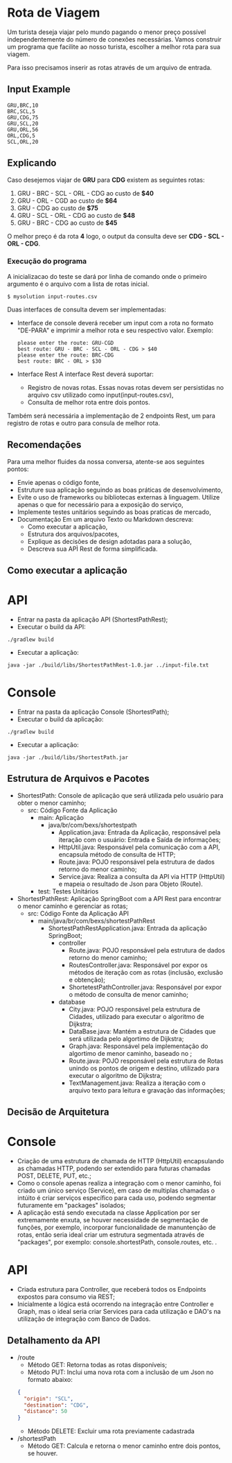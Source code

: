 # Rota de Viagem #

Um turista deseja viajar pelo mundo pagando o menor preço possível independentemente do número de conexões necessárias.
Vamos construir um programa que facilite ao nosso turista, escolher a melhor rota para sua viagem.

Para isso precisamos inserir as rotas através de um arquivo de entrada.

## Input Example ##
```csv
GRU,BRC,10
BRC,SCL,5
GRU,CDG,75
GRU,SCL,20
GRU,ORL,56
ORL,CDG,5
SCL,ORL,20
```

## Explicando ## 
Caso desejemos viajar de **GRU** para **CDG** existem as seguintes rotas:

1. GRU - BRC - SCL - ORL - CDG ao custo de **$40**
2. GRU - ORL - CGD ao custo de **$64**
3. GRU - CDG ao custo de **$75**
4. GRU - SCL - ORL - CDG ao custo de **$48**
5. GRU - BRC - CDG ao custo de **$45**

O melhor preço é da rota **4** logo, o output da consulta deve ser **CDG - SCL - ORL - CDG**.

### Execução do programa ###
A inicializacao do teste se dará por linha de comando onde o primeiro argumento é o arquivo com a lista de rotas inicial.

```shell
$ mysolution input-routes.csv
```

Duas interfaces de consulta devem ser implementadas:
- Interface de console deverá receber um input com a rota no formato "DE-PARA" e imprimir a melhor rota e seu respectivo valor.
  Exemplo:
  ```shell
  please enter the route: GRU-CGD
  best route: GRU - BRC - SCL - ORL - CDG > $40
  please enter the route: BRC-CDG
  best route: BRC - ORL > $30
  ```

- Interface Rest
    A interface Rest deverá suportar:
    - Registro de novas rotas. Essas novas rotas devem ser persistidas no arquivo csv utilizado como input(input-routes.csv),
    - Consulta de melhor rota entre dois pontos.

Também será necessária a implementação de 2 endpoints Rest, um para registro de rotas e outro para consula de melhor rota.

## Recomendações ##
Para uma melhor fluides da nossa conversa, atente-se aos seguintes pontos:

* Envie apenas o código fonte,
* Estruture sua aplicação seguindo as boas práticas de desenvolvimento,
* Evite o uso de frameworks ou bibliotecas externas à linguagem. Utilize apenas o que for necessário para a exposição do serviço,
* Implemente testes unitários seguindo as boas praticas de mercado,
* Documentação
  Em um arquivo Texto ou Markdown descreva:
  * Como executar a aplicação,
  * Estrutura dos arquivos/pacotes,
  * Explique as decisões de design adotadas para a solução,
  * Descreva sua APÌ Rest de forma simplificada.

## Como executar a aplicação ##
# API #
* Entrar na pasta da aplicação API (ShortestPathRest);
* Executar o build da API:
```shell
./gradlew build
```
* Executar a aplicação:
```shell
java -jar ./build/libs/ShortestPathRest-1.0.jar ../input-file.txt
```

# Console #
* Entrar na pasta da aplicação Console (ShortestPath);
* Executar o build da aplicação:
```shell
./gradlew build
```
* Executar a aplicação:
```shell
java -jar ./build/libs/ShortestPath.jar
```

## Estrutura de Arquivos e Pacotes ##
- ShortestPath: Console de aplicação que será utilizada pelo usuário para obter o menor caminho;
  - src: Código Fonte da Aplicação
    - main: Aplicação
      - java/br/com/bexs/shortestpath
        - Application.java: Entrada da Aplicação, responsável pela iteração com o usuário: Entrada e Saída de informações;
        - HttpUtil.java: Responsável pela comunicação com a API, encapsula método de consulta de HTTP;
        - Route.java: POJO responsável pela estrutura de dados retorno do menor caminho;
        - Service.java: Realiza a consulta da API via HTTP (HttpUtil) e mapeia o resultado de Json para Objeto (Route).
    - test: Testes Unitários
- ShortestPathRest: Aplicação SpringBoot com a API Rest para encontrar o menor caminho e gerenciar as rotas;
  - src: Código Fonte da Aplicação API
    - main/java/br/com/bexs/shortestPathRest
      - ShortestPathRestApplication.java: Entrada da aplicação SpringBoot;
        - controller
          - Route.java: POJO responsável pela estrutura de dados retorno do menor caminho;
          - RoutesController.java: Responsável por expor os métodos de iteração com as rotas (inclusão, exclusão e obtenção);
          - ShortetestPathController.java: Responsável por expor o método de consulta de menor caminho;
        - database
          - City.java: POJO responsável pela estrutura de Cidades, utilizado para executar o algoritmo de Dijkstra;
          - DataBase.java: Mantém a estrutura de Cidades que será utilizada pelo algortimo de Dijkstra;
          - Graph.java: Responsável pela implementação do algortimo de menor caminho, baseado no ;
          - Route.java: POJO responsável pela estrutura de Rotas unindo os pontos de origem e destino, utilizado para executar o algoritmo de Dijkstra;
          - TextManagement.java: Realiza a iteração com o arquivo texto para leitura e gravação das informações;

## Decisão de Arquitetura ##
# Console #
- Criação de uma estrutura de chamada de HTTP (HttpUtil) encapsulando as chamadas HTTP, podendo ser extendido para futuras chamadas POST, DELETE, PUT, etc.;
- Como o console apenas realiza a integração com o menor caminho, foi criado um único serviço (Service), em caso de multiplas chamadas o intúito é criar serviços específico para cada uso, podendo segmentar futuramente em "packages" isolados;
- A aplicação está sendo executada na classe Application por ser extremamente enxuta, se houver necessidade de segmentação de funções, por exemplo, incorporar funcionalidade de manuntenção de rotas, então seria ideal criar um estrutura segmentada através de "packages", por exemplo: console.shortestPath, console.routes, etc. .

# API #
- Criada estrutura para Controller, que receberá todos os Endpoints expostos para consumo via REST;
- Inicialmente a lógica está ocorrendo na integração entre Controller e Graph, mas o ideal seria criar Services para cada utilização e DAO's na utilização de integração com Banco de Dados.

## Detalhamento da API ##
- /route
  - Método GET: Retorna todas as rotas disponíveis;
  - Método PUT: Inclui uma nova rota com a inclusão de um Json no formato abaixo:
  ```json
  {
    "origin": "SCL",
    "destination": "CDG",
    "distance": 50
  }
  ```
  - Método DELETE: Excluir uma rota previamente cadastrada
- /shortestPath
  - Método GET: Calcula e retorna o menor caminho entre dois pontos, se houver.